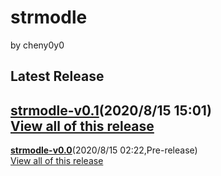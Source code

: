 # strmodle
by cheny0y0
## Latest Release
[**strmodle-v0.1**](https://github.com/144881-Studios/pymodule/releases/download/v0.1/strmodle-v0.1.py)\(2020/8/15 15:01\)  
[View all of this release](https://github.com/144881-Studios/pymodule/releases/tag/v0.1)
-----
[**strmodle-v0.0**](https://github.com/144881-Studios/pymodule/releases/download/v0.0/strmodle-v0.0.py)\(2020/8/15 02:22,Pre-release\)  
[View all of this release](https://github.com/144881-Studios/pymodule/releases/tag/v0.0)
